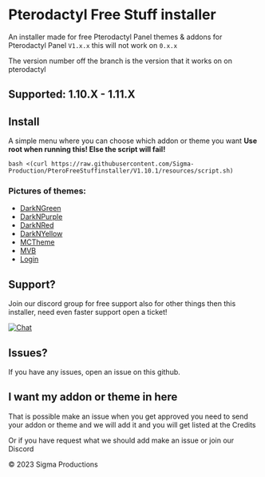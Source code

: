 # Pterodactyl Free Stuff installer


An installer made for free Pterodactyl Panel themes & addons for Pterodactyl Panel ``V1.x.x`` this will not work on ``0.x.x``

The version number off the branch is the version that it works on on pterodactyl

## Supported: 1.10.X - 1.11.X



## Install
A simple menu where you can choose which addon or theme you want
**Use root when running this! Else the script will fail!**  
```
bash <(curl https://raw.githubusercontent.com/Sigma-Production/PteroFreeStuffinstaller/V1.10.1/resources/script.sh)
```

### Pictures of themes:
- [DarkNGreen](https://github.com/Sigma-Production/PteroFreeStuffinstaller/blob/V1.10.1/theme-images/darkngreen.md)
- [DarkNPurple](https://github.com/Sigma-Production/PteroFreeStuffinstaller/blob/V1.10.1/theme-images/darknpurple.md)
- [DarkNRed](https://github.com/Sigma-Production/PteroFreeStuffinstaller/blob/V1.10.1/theme-images/darknred.md)
- [DarkNYellow](https://github.com/Sigma-Production/PteroFreeStuffinstaller/blob/V1.10.1/theme-images/darknyellow.md)
- [MCTheme](https://github.com/Sigma-Production/PteroFreeStuffinstaller/blob/V1.10.1/theme-images/mctheme.md)
- [MVB](https://github.com/Sigma-Production/PteroFreeStuffinstaller/blob/V1.10.1/theme-images/mvb.md)
- [Login](https://github.com/Sigma-Production/PteroFreeStuffinstaller/blob/V1.10.1/theme-images/login.md)
  

## Support?
Join our discord group for free support also for other things then this installer, need even faster support open a ticket!

[![Chat](https://img.shields.io/badge/chat-on%20discord-7289da.svg)](https://discord.gg/5t3KaGX8Bx)

## Issues?
If you have any issues, open an issue on this github.

## I want my addon or theme in here
That is possible make an issue when you get approved you need to send your addon or theme and we will add it and you will get listed at the Credits

Or if you have request what we should add make an issue or join our Discord


© 2023 Sigma Productions
